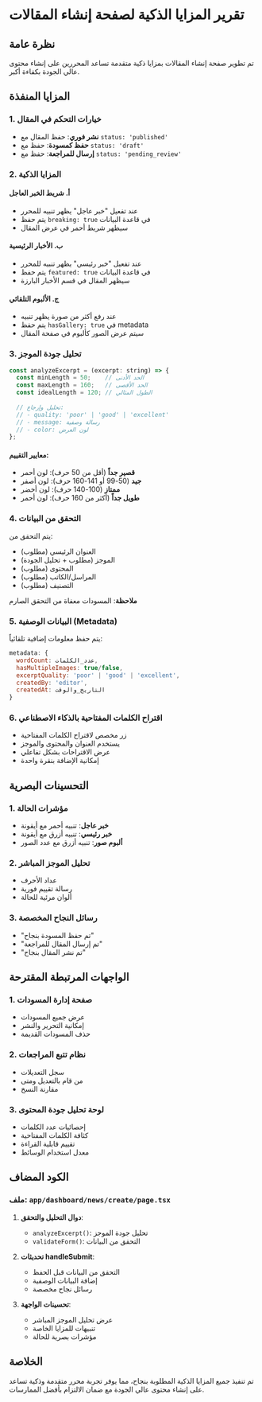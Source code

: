 # تقرير المزايا الذكية لصفحة إنشاء المقالات

## نظرة عامة
تم تطوير صفحة إنشاء المقالات بمزايا ذكية متقدمة تساعد المحررين على إنشاء محتوى عالي الجودة بكفاءة أكبر.

## المزايا المنفذة

### 1. خيارات التحكم في المقال
- **نشر فوري**: حفظ المقال مع `status: 'published'`
- **حفظ كمسودة**: حفظ مع `status: 'draft'`
- **إرسال للمراجعة**: حفظ مع `status: 'pending_review'`

### 2. المزايا الذكية

#### أ. شريط الخبر العاجل
- عند تفعيل "خبر عاجل" يظهر تنبيه للمحرر
- يتم حفظ `breaking: true` في قاعدة البيانات
- سيظهر شريط أحمر في عرض المقال

#### ب. الأخبار الرئيسية
- عند تفعيل "خبر رئيسي" يظهر تنبيه للمحرر
- يتم حفظ `featured: true` في قاعدة البيانات
- سيظهر المقال في قسم الأخبار البارزة

#### ج. الألبوم التلقائي
- عند رفع أكثر من صورة يظهر تنبيه
- يتم حفظ `hasGallery: true` في metadata
- سيتم عرض الصور كألبوم في صفحة المقال

### 3. تحليل جودة الموجز
```javascript
const analyzeExcerpt = (excerpt: string) => {
  const minLength = 50;    // الحد الأدنى
  const maxLength = 160;   // الحد الأقصى
  const idealLength = 120; // الطول المثالي
  
  // تحليل وإرجاع:
  // - quality: 'poor' | 'good' | 'excellent'
  // - message: رسالة وصفية
  // - color: لون العرض
};
```

#### معايير التقييم:
- **قصير جداً** (أقل من 50 حرف): لون أحمر
- **جيد** (50-99 أو 141-160 حرف): لون أصفر
- **ممتاز** (100-140 حرف): لون أخضر
- **طويل جداً** (أكثر من 160 حرف): لون أحمر

### 4. التحقق من البيانات
يتم التحقق من:
- العنوان الرئيسي (مطلوب)
- الموجز (مطلوب + تحليل الجودة)
- المحتوى (مطلوب)
- المراسل/الكاتب (مطلوب)
- التصنيف (مطلوب)

**ملاحظة**: المسودات معفاة من التحقق الصارم

### 5. البيانات الوصفية (Metadata)
يتم حفظ معلومات إضافية تلقائياً:
```javascript
metadata: {
  wordCount: عدد_الكلمات,
  hasMultipleImages: true/false,
  excerptQuality: 'poor' | 'good' | 'excellent',
  createdBy: 'editor',
  createdAt: التاريخ_والوقت
}
```

### 6. اقتراح الكلمات المفتاحية بالذكاء الاصطناعي
- زر مخصص لاقتراح الكلمات المفتاحية
- يستخدم العنوان والمحتوى والموجز
- عرض الاقتراحات بشكل تفاعلي
- إمكانية الإضافة بنقرة واحدة

## التحسينات البصرية

### 1. مؤشرات الحالة
- **خبر عاجل**: تنبيه أحمر مع أيقونة
- **خبر رئيسي**: تنبيه أزرق مع أيقونة
- **ألبوم صور**: تنبيه أزرق مع عدد الصور

### 2. تحليل الموجز المباشر
- عداد الأحرف
- رسالة تقييم فورية
- ألوان مرئية للحالة

### 3. رسائل النجاح المخصصة
- "تم حفظ المسودة بنجاح"
- "تم إرسال المقال للمراجعة"
- "تم نشر المقال بنجاح"

## الواجهات المرتبطة المقترحة

### 1. صفحة إدارة المسودات
- عرض جميع المسودات
- إمكانية التحرير والنشر
- حذف المسودات القديمة

### 2. نظام تتبع المراجعات
- سجل التعديلات
- من قام بالتعديل ومتى
- مقارنة النسخ

### 3. لوحة تحليل جودة المحتوى
- إحصائيات عدد الكلمات
- كثافة الكلمات المفتاحية
- تقييم قابلية القراءة
- معدل استخدام الوسائط

## الكود المضاف

### ملف: `app/dashboard/news/create/page.tsx`

1. **دوال التحليل والتحقق**:
   - `analyzeExcerpt()`: تحليل جودة الموجز
   - `validateForm()`: التحقق من البيانات

2. **تحديثات handleSubmit**:
   - التحقق من البيانات قبل الحفظ
   - إضافة البيانات الوصفية
   - رسائل نجاح مخصصة

3. **تحسينات الواجهة**:
   - عرض تحليل الموجز المباشر
   - تنبيهات للمزايا الخاصة
   - مؤشرات بصرية للحالة

## الخلاصة
تم تنفيذ جميع المزايا الذكية المطلوبة بنجاح، مما يوفر تجربة محرر متقدمة وذكية تساعد على إنشاء محتوى عالي الجودة مع ضمان الالتزام بأفضل الممارسات. 
